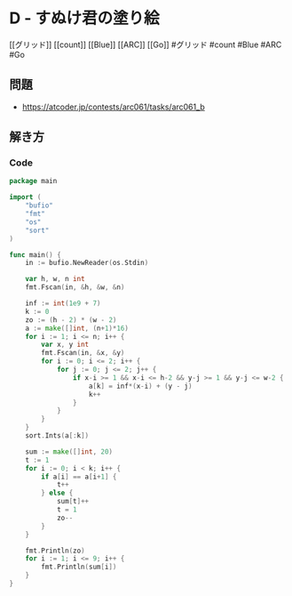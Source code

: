 # D - すぬけ君の塗り絵
[[グリッド]] [[count]] [[Blue]] [[ARC]] [[Go]]
#グリッド #count #Blue #ARC #Go 

## 問題
- https://atcoder.jp/contests/arc061/tasks/arc061_b

## 解き方
### Code
```go
package main

import (
	"bufio"
	"fmt"
	"os"
	"sort"
)

func main() {
	in := bufio.NewReader(os.Stdin)

	var h, w, n int
	fmt.Fscan(in, &h, &w, &n)

	inf := int(1e9 + 7)
	k := 0
	zo := (h - 2) * (w - 2)
	a := make([]int, (n+1)*16)
	for i := 1; i <= n; i++ {
		var x, y int
		fmt.Fscan(in, &x, &y)
		for i := 0; i <= 2; i++ {
			for j := 0; j <= 2; j++ {
				if x-i >= 1 && x-i <= h-2 && y-j >= 1 && y-j <= w-2 {
					a[k] = inf*(x-i) + (y - j)
					k++
				}
			}
		}
	}
	sort.Ints(a[:k])

	sum := make([]int, 20)
	t := 1
	for i := 0; i < k; i++ {
		if a[i] == a[i+1] {
			t++
		} else {
			sum[t]++
			t = 1
			zo--
		}
	}

	fmt.Println(zo)
	for i := 1; i <= 9; i++ {
		fmt.Println(sum[i])
	}
}
```